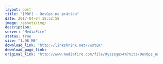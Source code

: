 ```yaml
---
layout: post
title: "[PDF] - DevOps na prática"
date: 2017-04-04 18:52:58
image: /assets/img/
description:
server: "MediaFire"
status: true
size: "1.98 MB"
download_link: "http://linkshrink.net/7wXtEK"
download_page_link:
original_link: "http://www.mediafire.com/file/9yszagux4m7n1tz/DevOps_na_pr%E2%94%9C%D0%B1tica.pdf"
---
```

